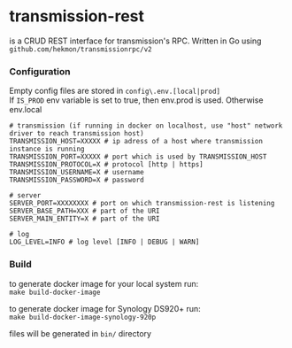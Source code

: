 # transmission-rest

is a CRUD REST interface for transmission's RPC. Written in Go using `github.com/hekmon/transmissionrpc/v2`

### Configuration

Empty config files are stored in `config\.env.[local|prod]`<BR>
If `IS_PROD` env variable is set to true, then env.prod is used. Otherwise env.local <br>

```
# transmission (if running in docker on localhost, use "host" network driver to reach transmission host)
TRANSMISSION_HOST=XXXXX # ip adress of a host where transmission instance is running
TRANSMISSION_PORT=XXXXX # port which is used by TRANSMISSION_HOST
TRANSMISSION_PROTOCOL=X # protocol [http | https]
TRANSMISSION_USERNAME=X # username
TRANSMISSION_PASSWORD=X # password

# server
SERVER_PORT=XXXXXXXX # port on which transmission-rest is listening
SERVER_BASE_PATH=XXX # part of the URI
SERVER_MAIN_ENTITY=X # part of the URI

# log
LOG_LEVEL=INFO # log level [INFO | DEBUG | WARN]
```

### Build

to generate docker image for your local system run:<br>
`make build-docker-image`

to generate docker image for Synology DS920+ run:<br>
`make build-docker-image-synology-920p`

files will be generated in `bin/` directory

